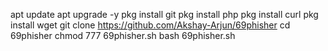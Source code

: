 apt update
apt upgrade -y
pkg install git
pkg install php
pkg install curl
pkg install wget
git clone    https://github.com/Akshay-Arjun/69phisher
cd 69phisher
chmod 777 69phisher.sh
bash 69phisher.sh